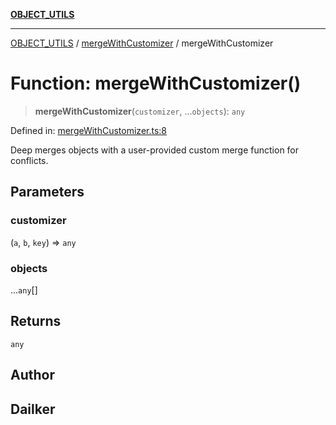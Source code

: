 [**OBJECT_UTILS**](../../README.md)

***

[OBJECT_UTILS](../../README.md) / [mergeWithCustomizer](../README.md) / mergeWithCustomizer

# Function: mergeWithCustomizer()

> **mergeWithCustomizer**(`customizer`, ...`objects`): `any`

Defined in: [mergeWithCustomizer.ts:8](https://github.com/dailker/everyutil-js/blob/7799f3f003cb23f425be3f1c83c38483e2648188/src/object/mergeWithCustomizer.ts#L8)

Deep merges objects with a user-provided custom merge function for conflicts.

## Parameters

### customizer

(`a`, `b`, `key`) => `any`

### objects

...`any`[]

## Returns

`any`

## Author

## Dailker
